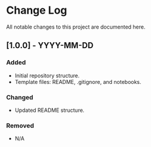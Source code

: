 # Change Log

All notable changes to this project are documented here.

## [1.0.0] - YYYY-MM-DD
### Added
- Initial repository structure.
- Template files: README, .gitignore, and notebooks.

### Changed
- Updated README structure.

### Removed
- N/A

